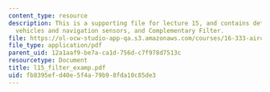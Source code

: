 ```yaml
---
content_type: resource
description: This is a supporting file for lecture 15, and contains details about
  vehicles and navigation sensors, and Complementary Filter.
file: https://ol-ocw-studio-app-qa.s3.amazonaws.com/courses/16-333-aircraft-stability-and-control-fall-2004/fb8395efd40e5f4a79b98fda10c85de3_l15_filter_examp.pdf
file_type: application/pdf
parent_uid: 12a1aaf9-be7a-ca1d-756d-c7f978d7513c
resourcetype: Document
title: l15_filter_examp.pdf
uid: fb8395ef-d40e-5f4a-79b9-8fda10c85de3
---
```

